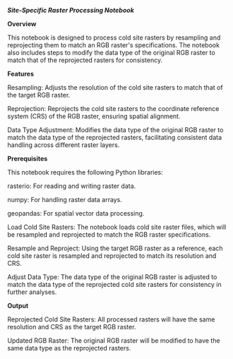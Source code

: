 ***Site-Specific Raster Processing Notebook***

**Overview** 

This notebook is designed to process cold site rasters by resampling and reprojecting them to match an RGB raster's specifications. The notebook also includes steps to modify the data type of the original RGB raster to match that of the reprojected rasters for consistency.

**Features**

Resampling: Adjusts the resolution of the cold site rasters to match that of the target RGB raster.

Reprojection: Reprojects the cold site rasters to the coordinate reference system (CRS) of the RGB raster, ensuring spatial alignment.

Data Type Adjustment: Modifies the data type of the original RGB raster to match the data type of the reprojected rasters, facilitating consistent data handling across different raster layers.

**Prerequisites**

This notebook requires the following Python libraries:

rasterio: For reading and writing raster data.

numpy: For handling raster data arrays.

geopandas: For spatial vector data processing.


Load Cold Site Rasters: The notebook loads cold site raster files, which will be resampled and reprojected to match the RGB raster specifications.

Resample and Reproject: Using the target RGB raster as a reference, each cold site raster is resampled and reprojected to match its resolution and CRS.

Adjust Data Type: The data type of the original RGB raster is adjusted to match the data type of the reprojected cold site rasters for consistency in further analyses.

**Output**

Reprojected Cold Site Rasters: All processed rasters will have the same resolution and CRS as the target RGB raster.

Updated RGB Raster: The original RGB raster will be modified to have the same data type as the reprojected rasters.

